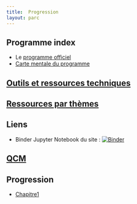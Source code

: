 ```yaml
---
title:  Progression
layout: parc
---
```




## Programme index

* Le  [programme officiel](Programme/PPL18_Numerique-sciences-informatiques_SPE_1eGen_1025707.pdf)
* [Carte mentale du programme](Programme/PremièreNSI.jpg)

## [Outils et ressources techniques](outils.md)

## [Ressources par thèmes](ressources.md)

## Liens 

* Binder Jupyter Notebook du site : [![Binder](https://mybinder.org/badge_logo.svg)](https://mybinder.org/v2/gh/parc-nsi/premiere-nsi/master)


## [QCM](qcm.md)


## Progression


* [Chapitre1](chapitre1.md)





